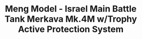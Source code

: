 ---
layout: product
title: "Meng Model - Israel Main Battle Tank Merkava Mk.4M w/Trophy Active Protection System"
price: "7300" 
desc: "N/A"
img_path: "/assets/img/MM-TS-036.jpg"
brand: "N/A"
available: true
special_offer: false
new: false
soon: false
cat: "010000"
subcat: "011000"
subsubcat: "0N/A"
sifra: "MM-TS-036"
---